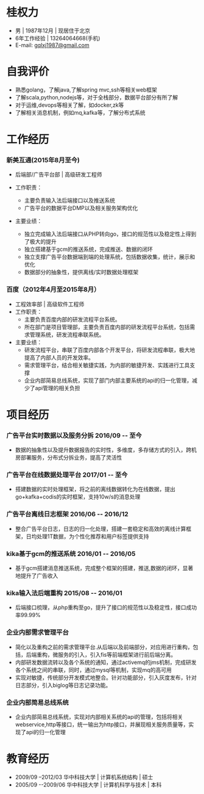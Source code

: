 # 桂权力
- 男 | 1987年12月 | 现居住于北京
- 6年工作经验 | 13264064668(手机)
- E-mail: gqlxj1987@gmail.com

# 自我评价

- 熟悉golang，了解java,了解spring mvc,ssh等相关web框架
- 了解scala,python,nodejs等，对于全栈部分，数据平台部分有所了解
- 对于运维,devops等相关了解，如docker,zk等
- 了解相关消息机制，例如mq,kafka等，了解分布式系统

# 工作经历
### 新美互通(2015年8月至今)
- 后端部/广告平台部 | 高级研发工程师
- 工作职责：
	- 主要负责输入法后端接口以及推送系统
	- 广告平台的数据平台DMP以及相关服务架构优化

- 主要业绩：
	- 独立完成输入法后端接口从PHP转向go，接口的规范性以及稳定性上得到了极大的提升
	- 独立搭建基于gcm的推送系统，完成推送、数据的闭环
	- 独立支撑广告平台数据端到端的处理系统，包括数据收集，统计，展示和优化
	- 数据部分的抽象性，提供离线/实时数据处理框架
	
### 百度（2012年4月至2015年8月）
- 工程效率部 | 高级软件工程师
- 工作职责：
    - 主要负责百度内部的研发流程平台系统。
    - 所在部门是项目管理部，主要负责百度内部的研发流程平台系统，包括需求管理系统，研发流程串联系统。
- 主要业绩：
    - 研发流程平台，串联了百度内部各个开发平台，将研发流程串联，极大地提高了内部人员的开发效率。
    - 需求管理平台，结合相关敏捷实践，为内部的敏捷开发、实践进行工具支撑
    - 企业内部简易总线系统，实现了部门内部主要系统的api的归一化管理，减少了api管理的相关负担
 
# 项目经历
### 广告平台实时数据以及服务分拆 2016/09 -- 至今
- 数据的抽象性以及提升数据报告的实时性，多维度，多存储方式的引入，跨机房部署服务，分布式分拆业务，提高了灵活性

### 广告平台在线数据处理平台 2017/01 -- 至今
- 搭建数据的实时处理框架，将之前的离线数据转化为在线数据，提出go+kafka+codis的实时框架，支持10w/s的消息处理

### 广告平台离线日志框架 2016/06 -- 2016/12
- 整合广告平台日志，日志的归一化处理，搭建一套稳定和高效的离线计算框架，日均处理1T数据，为个性化推荐和用户标签提供支持

### kika基于gcm的推送系统 2016/01 -- 2016/05
- 基于gcm搭建消息推送系统，完成整个框架的搭建，推送,数据的闭环，显著地提升了广告收入

### kika输入法后端重构 2015/08 -- 2016/01
- 后端接口梳理，从php重构至go，提升了接口的规范性以及稳定性，接口成功率99.99%

### 企业内部需求管理平台
- 简化以及重构之前的需求管理平台.从后端以及前端部分，对应用进行重构，包括，后端重构，微服务的引入，引入fis等前端框架进行前后端分离。
- 内部研发数据流转以及各个系统的通知，通过activemq的jms机制，完成研发各个系统之间的串联，同时，通过mysql等机制，实现mq的高可用
- 实现对敏捷，传统部分开发模式地整合。针对功能部分，引入灰度发布，针对日志部分，引入biglog等日志记录功能。

### 企业内部简易总线系统
- 企业内部简易总线系统，实现对内部相关系统的api的管理，包括将相关webservice,http等接口，统一输出为http接口，并展现相关服务质量等，实现了api的归一化管理

# 教育经历
- 2009/09 –2012/03  华中科技大学 | 计算机系统结构 | 硕士
- 2005/09 --2009/06  华中科技大学 | 计算机科学与技术 | 本科

